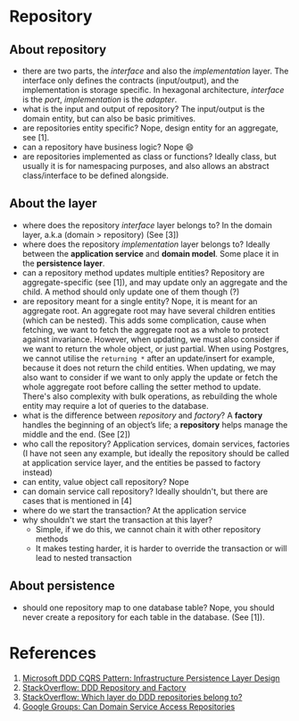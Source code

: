 # Repository

## About repository
- there are two parts, the _interface_ and also the _implementation_ layer. The interface only defines the contracts (input/output), and the implementation is storage specific. In hexagonal architecture, _interface_ is the _port_, _implementation_ is the _adapter_.
- what is the input and output of repository? The input/output is the domain entity, but can also be basic primitives.
- are repositories entity specific? Nope, design entity for an aggregate, see [1].
- can a repository have business logic? Nope :smile:
- are repositories implemented as class or functions? Ideally class, but usually it is for namespacing purposes, and also allows an abstract class/interface to be defined alongside. 


## About the layer
- where does the repository _interface_ layer belongs to? In the domain layer, a.k.a (domain > repository) (See [3])
- where does the repository _implementation_ layer belongs to? Ideally between the __application service__ and __domain model__. Some place it in the __persistence layer__. 
- can a repository method updates multiple entities? Repository are aggregate-specific (see [1]), and may update only an aggregate and the child. A method should only update one of them though (?)
- are repository meant for a single entity? Nope, it is meant for an aggregate root. An aggregate root may have several children entities (which can be nested). This adds some complication, cause when fetching, we want to fetch the aggregate root as a whole to protect against invariance. However, when updating, we must also consider if we want to return the whole object, or just partial. When using Postgres, we cannot utilise the `returning *` after an update/insert for example, because it does not return the child entities. When updating, we may also want to consider if we want to only apply the update or fetch the whole aggregate root before calling the setter method to update. There's also complexity with bulk operations, as rebuilding the whole entity may require a lot of queries to the database.
- what is the difference between _repository_ and _factory_? A __factory__ handles the beginning of an object’s life; a __repository__ helps manage the middle and the end. (See [2])
- who call the repository? Application services, domain services, factories (I have not seen any example, but ideally the repository should be called at application service layer, and the entities be passed to factory instead)
- can entity, value object call repository? Nope 
- can domain service call repository? Ideally shouldn't, but there are cases that is mentioned in [4]
- where do we start the transaction? At the application service
- why shouldn't we start the transaction at this layer? 
   - Simple, if we do this, we cannot chain it with other repository methods
   - It makes testing harder, it is harder to override the transaction or will lead to nested transaction

## About persistence
- should one repository map to one database table? Nope, you should never create a repository for each table in the database. (See [1]).

# References

1. [Microsoft DDD CQRS Pattern: Infrastructure Persistence Layer Design](https://docs.microsoft.com/en-us/dotnet/architecture/microservices/microservice-ddd-cqrs-patterns/infrastructure-persistence-layer-design#:~:text=Repositories%20are%20classes%20or%20components,required%20to%20access%20data%20sources.&text=Conceptually%2C%20a%20repository%20encapsulates%20a,closer%20to%20the%20persistence%20layer.)
2. [StackOverflow: DDD Repository and Factory](https://stackoverflow.com/questions/31528368/ddd-repository-and-factory)
3. [StackOverflow: Which layer do DDD repositories belong to?](https://softwareengineering.stackexchange.com/questions/396151/which-layer-do-ddd-repositories-belong-to)
4. [Google Groups: Can Domain Service Access Repositories](https://groups.google.com/g/dddcqrs/c/66zbcL97ilk?pli=1)
